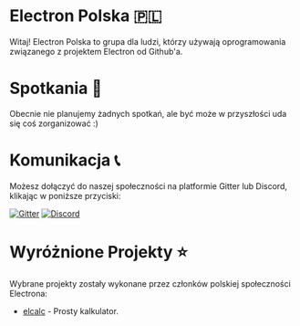# Electron Polska 🇵🇱

Witaj! Electron Polska to grupa dla ludzi, którzy używają oprogramowania związanego z projektem Electron od Github'a.

# Spotkania 👫

Obecnie nie planujemy żadnych spotkań, ale być może w przyszłości uda się coś zorganizować :)

# Komunikacja 📞

Możesz dołączyć do naszej społeczności na platformie Gitter lub Discord, klikając w poniższe przyciski:

[![Gitter](https://img.shields.io/gitter/room/nwjs/nw.js.svg)](https://gitter.im/electron-poland/)
[![Discord](https://img.shields.io/discord/102860784329052160.svg)](https://discord.gg/uD5jARz)

# Wyróżnione Projekty ⭐

Wybrane projekty zostały wykonane przez członków polskiej społeczności Electrona:

- [elcalc](https://github.com/elcalc/elcalc) - Prosty kalkulator.
